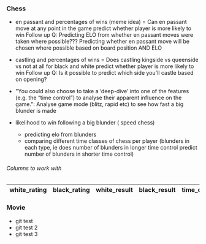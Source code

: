 ### Chess
- en passant and percentages of wins (meme idea)
    = Can en passant move at any point in the game predict whether player is more likely to win
    Follow up Q: Predicting ELO from whether en passant moves were taken where possible???
        Predicting whether en passant move will be chosen where possible based on board position AND ELO
- castling and percentages of wins
    = Does castling kingside vs queenside vs not at all for black and white predict whether player is more likely to win
    Follow up Q: Is it possible to predict which side you'll castle based on opening?
- "You could also choose to take a ‘deep-dive’ into one of the features (e.g. the “time control”) to
analyse their apparent influence on the game.": Analyse game mode (blitz, rapid etc) to see how fast a big blunder is made

- likelihood to win following a big blunder ( speed chess)
    - predicting elo from blunders
    - comparing different time classes of chess per player (blunders in each type, ie does number of blunders in longer time control predict number of blunders in shorter time control)

###### Columns to work with
| white_rating | black_rating | white_result | black_result | time_class | time_control | rules | rated | fen | pgn
| - | - | - | - | - | - | - | - | - | - |

### Movie

- git test
- git test 2
- git test 3